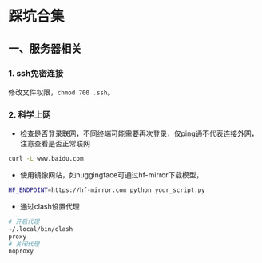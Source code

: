 # 踩坑合集
## 一、服务器相关
### 1. ssh免密连接
修改文件权限，```chmod 700 .ssh```。
### 2. 科学上网
- 检查是否登录联网，不同终端可能需要再次登录，仅ping通不代表连接外网，注意查看是否正常联网
```bash
curl -L www.baidu.com
```
- 使用镜像网站，如huggingface可通过hf-mirror下载模型，
```bash
HF_ENDPOINT=https://hf-mirror.com python your_script.py
```
- 通过clash设置代理
```bash
# 开启代理
~/.local/bin/clash
proxy
# 关闭代理
noproxy
```
